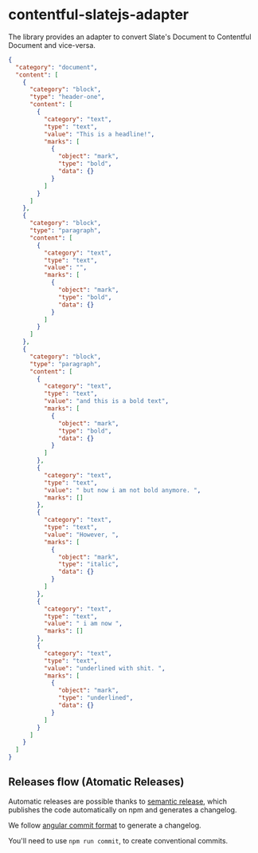 contentful-slatejs-adapter
=====

The library provides an adapter to convert Slate's Document to Contentful Document and vice-versa.

```json
{
  "category": "document",
  "content": [
    {
      "category": "block",
      "type": "header-one",
      "content": [
        {
          "category": "text",
          "type": "text",
          "value": "This is a headline!",
          "marks": [
            {
              "object": "mark",
              "type": "bold",
              "data": {}
            }
          ]
        }
      ]
    },
    {
      "category": "block",
      "type": "paragraph",
      "content": [
        {
          "category": "text",
          "type": "text",
          "value": "",
          "marks": [
            {
              "object": "mark",
              "type": "bold",
              "data": {}
            }
          ]
        }
      ]
    },
    {
      "category": "block",
      "type": "paragraph",
      "content": [
        {
          "category": "text",
          "type": "text",
          "value": "and this is a bold text",
          "marks": [
            {
              "object": "mark",
              "type": "bold",
              "data": {}
            }
          ]
        },
        {
          "category": "text",
          "type": "text",
          "value": " but now i am not bold anymore. ",
          "marks": []
        },
        {
          "category": "text",
          "type": "text",
          "value": "However, ",
          "marks": [
            {
              "object": "mark",
              "type": "italic",
              "data": {}
            }
          ]
        },
        {
          "category": "text",
          "type": "text",
          "value": " i am now ",
          "marks": []
        },
        {
          "category": "text",
          "type": "text",
          "value": "underlined with shit. ",
          "marks": [
            {
              "object": "mark",
              "type": "underlined",
              "data": {}
            }
          ]
        }
      ]
    }
  ]
}
```

## Releases flow (Atomatic Releases)

Automatic releases are possible thanks to [semantic release](https://github.com/semantic-release/semantic-release), which publishes the code automatically on npm and generates a changelog.

We follow [angular commit format](https://gist.github.com/stephenparish/9941e89d80e2bc58a153#allowed-type) to generate a changelog.

You'll need to use `npm run commit`, to create conventional commits.
